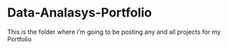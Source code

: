# Data-Analasys-Portfolio
This is the folder where i'm going to be posting any and all projects for my Portfolio 
